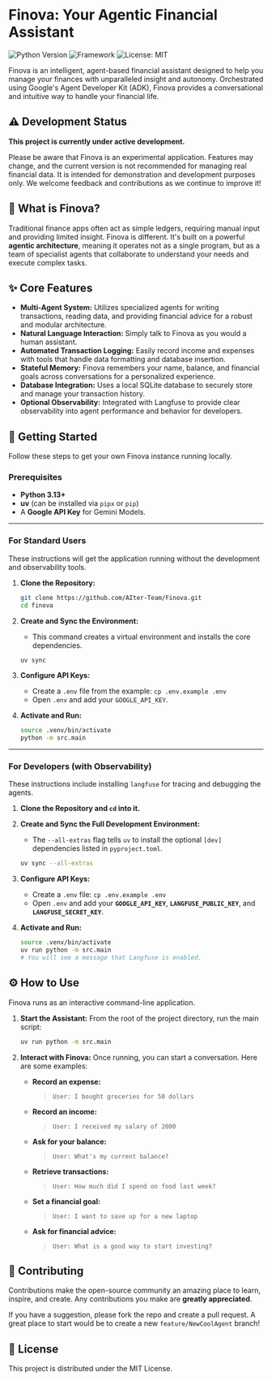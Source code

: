 # Finova: Your Agentic Financial Assistant 

![Python Version](https://img.shields.io/badge/python-3.13+-blue.svg)
![Framework](https://img.shields.io/badge/Framework-Google%20ADK-blue)
![License: MIT](https://img.shields.io/badge/License-MIT-yellow.svg)

Finova is an intelligent, agent-based financial assistant designed to help you manage your finances with unparalleled insight and autonomy. Orchestrated using Google's Agent Developer Kit (ADK), Finova provides a conversational and intuitive way to handle your financial life.

## ⚠️ Development Status

**This project is currently under active development.**

Please be aware that Finova is an experimental application. Features may change, and the current version is not recommended for managing real financial data. It is intended for demonstration and development purposes only. We welcome feedback and contributions as we continue to improve it!

## 📖 What is Finova?

Traditional finance apps often act as simple ledgers, requiring manual input and providing limited insight. Finova is different. It's built on a powerful **agentic architecture**, meaning it operates not as a single program, but as a team of specialist agents that collaborate to understand your needs and execute complex tasks.

## ✨ Core Features

* **Multi-Agent System:** Utilizes specialized agents for writing transactions, reading data, and providing financial advice for a robust and modular architecture.
* **Natural Language Interaction:** Simply talk to Finova as you would a human assistant.
* **Automated Transaction Logging:** Easily record income and expenses with tools that handle data formatting and database insertion.
* **Stateful Memory:** Finova remembers your name, balance, and financial goals across conversations for a personalized experience.
* **Database Integration:** Uses a local SQLite database to securely store and manage your transaction history.
* **Optional Observability:** Integrated with Langfuse to provide clear observability into agent performance and behavior for developers.

## 🔧 Getting Started

Follow these steps to get your own Finova instance running locally.

### Prerequisites

* **Python 3.13+**
* **uv** (can be installed via `pipx` or `pip`)
* A **Google API Key** for Gemini Models.

---

### For Standard Users

These instructions will get the application running without the development and observability tools.

1.  **Clone the Repository:**
    ```bash
    git clone https://github.com/AIter-Team/Finova.git
    cd finova
    ```

2.  **Create and Sync the Environment:**
    * This command creates a virtual environment and installs the core dependencies.
    ```bash
    uv sync
    ```

3.  **Configure API Keys:**
    * Create a `.env` file from the example: `cp .env.example .env`
    * Open `.env` and add your `GOOGLE_API_KEY`.

4.  **Activate and Run:**
    ```bash
    source .venv/bin/activate
    python -m src.main
    ```

---

### For Developers (with Observability)

These instructions include installing `langfuse` for tracing and debugging the agents.

1.  **Clone the Repository and `cd` into it.**

2.  **Create and Sync the Full Development Environment:**
    * The `--all-extras` flag tells `uv` to install the optional `[dev]` dependencies listed in `pyproject.toml`.
    ```bash
    uv sync --all-extras
    ```

3.  **Configure API Keys:**
    * Create a `.env` file: `cp .env.example .env`
    * Open `.env` and add your **`GOOGLE_API_KEY`**, **`LANGFUSE_PUBLIC_KEY`**, and **`LANGFUSE_SECRET_KEY`**.

4.  **Activate and Run:**
    ```bash
    source .venv/bin/activate
    uv run python -m src.main
    # You will see a message that Langfuse is enabled.
    ```

## ⚙️ How to Use

Finova runs as an interactive command-line application.

1.  **Start the Assistant:**
    From the root of the project directory, run the main script:
    ```bash
    uv run python -m src.main
    ```

2.  **Interact with Finova:**
    Once running, you can start a conversation. Here are some examples:

    * **Record an expense:**
        > `User: I bought groceries for 50 dollars`
    * **Record an income:**
        > `User: I received my salary of 2000`
    * **Ask for your balance:**
        > `User: What's my current balance?`
    * **Retrieve transactions:**
        > `User: How much did I spend on food last week?`
    * **Set a financial goal:**
        > `User: I want to save up for a new laptop`
    * **Ask for financial advice:**
        > `User: What is a good way to start investing?`

## 🤝 Contributing

Contributions make the open-source community an amazing place to learn, inspire, and create. Any contributions you make are **greatly appreciated**.

If you have a suggestion, please fork the repo and create a pull request. A great place to start would be to create a new `feature/NewCoolAgent` branch!

## 📜 License

This project is distributed under the MIT License.